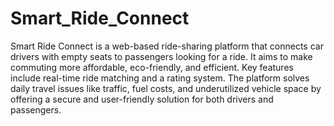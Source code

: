 # Smart_Ride_Connect
Smart Ride Connect is a web-based ride-sharing platform that connects car drivers with empty seats to passengers looking for a ride. It aims to make commuting more affordable, eco-friendly, and efficient. Key features include real-time ride matching and a rating system. The platform solves daily travel issues like traffic, fuel costs, and underutilized vehicle space by offering a secure and user-friendly solution for both drivers and passengers.
